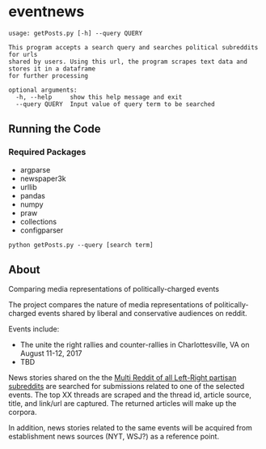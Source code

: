 # eventnews
```
usage: getPosts.py [-h] --query QUERY

This program accepts a search query and searches political subreddits for urls
shared by users. Using this url, the program scrapes text data and stores it in a dataframe
for further processing

optional arguments:
  -h, --help     show this help message and exit
  --query QUERY  Input value of query term to be searched
```
## Running the Code

### Required Packages
* argparse
* newspaper3k
* urllib
* pandas
* numpy
* praw
* collections
* configparser
```
python getPosts.py --query [search term]
```
## About
Comparing media representations of politically-charged events

The project compares the nature of media representations of politically-charged events shared by liberal and conservative audiences on reddit.

Events include:
 * The unite the right rallies and counter-rallies in Charlottesville, VA on August 11-12, 2017
 * TBD
 
News stories shared on the the [Multi Reddit of all Left-Right partisan subreddits](https://www.reddit.com/r/politics/wiki/relatedsubs) are searched for submissions related to one of the selected events. The top XX threads are scraped and the thread id, article source, title, and link/url are captured. The returned articles will make up the corpora. 
  
In addition, news stories related to the same events will be acquired from establishment news sources (NYT, WSJ?) as a reference point.
 
